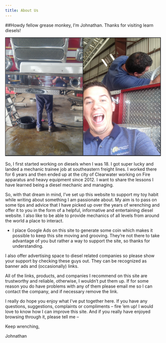 ```yaml
---
title: About Us
---
```


##Howdy fellow grease monkey, I’m Johnathan. Thanks for visiting learn diesels!

![me](memechanic.png)



So, I first started working on diesels when I was 18. I got super lucky and landed a mechanic trainee job at southeastern freight lines. I worked there for 6 years and then ended up at the city of  Clearwater working on Fire apparatus and heavy equipment since 2012. I want to share the lessons I have learned being a diesel mechanic and managing. 

So, with that dream in mind, I’ve set up this website to support my toy habit while writing about something I am passionate about. My aim is to pass on some tips and advice that I have picked up over the years of wrenching and offer it to you in the form of a helpful, informative and entertaining diesel website. I also like to be able to provide mechanics of all levels from around the world a place to interact.

* I place Google Ads on this site to generate some coin which makes it possible to keep this site moving and grooving. They’re not there to take advantage of you but rather a way to support the site, so thanks for understanding.

I also offer advertising space to diesel related companies so please show your support by checking these guys out. They can be recognized as banner ads and (occasionally) links.

All of the links, products, and companies I recommend on this site are trustworthy and reliable, otherwise, I wouldn’t put them up. If for some reason you do have problems with any of them please email me so I can contact the company, and if necessary remove the link.

I really do hope you enjoy what I’ve put together here. If you have any questions, suggestions, complaints or compliments – fire ’em up! I would love to know how I can improve this site. And if you really have enjoyed browsing through it, please tell me – 


Keep wrenching,

Johnathan